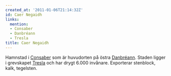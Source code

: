 ```yaml
---
created_at: '2011-01-06T21:14:32Z'
id: Caer Negaidh
links:
  mention:
  - Consaber
  - Danbréann
  - Tresla
title: Caer Negaidh
---
```


Hamnstad i [Consaber] som är huvudorten på östra [Danbréann]. Staden ligger i grevskapet [Tresla]
och har drygt 6.000 invånare. Exporterar stenblock, kalk, tegelsten.

  [Consaber]: Consaber
  [Danbréann]: Danbréann
  [Tresla]: Tresla

